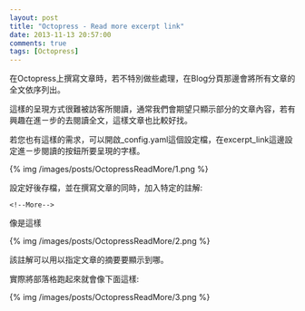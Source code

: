 ```yaml
---
layout: post
title: "Octopress - Read more excerpt link"
date: 2013-11-13 20:57:00
comments: true
tags: [Octopress]
---
```


在Octopress上撰寫文章時，若不特別做些處理，在Blog分頁那邊會將所有文章的全文依序列出。  

這樣的呈現方式很難被訪客所閱讀，通常我們會期望只顯示部分的文章內容，若有興趣在進ㄧ步的去閱讀全文，這樣文章也比較好找。 

<!--More-->

若您也有這樣的需求，可以開啟_config.yaml這個設定檔，在excerpt_link這邊設定進ㄧ步閱讀的按鈕所要呈現的字樣。 

{% img /images/posts/OctopressReadMore/1.png %}


設定好後存檔，並在撰寫文章的同時，加入特定的註解:

    <!--More-->


像是這樣  

{% img /images/posts/OctopressReadMore/2.png %}



該註解可以用以指定文章的摘要要顯示到哪。

實際將部落格跑起來就會像下面這樣: 

{% img /images/posts/OctopressReadMore/3.png %}
